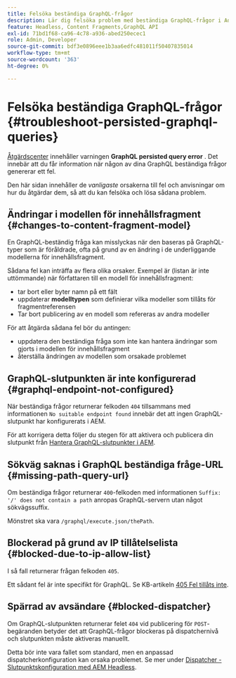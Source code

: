 ```yaml
---
title: Felsöka beständiga GraphQL-frågor
description: Lär dig felsöka problem med beständiga GraphQL-frågor i Adobe Experience Manager as a Cloud Service.
feature: Headless, Content Fragments,GraphQL API
exl-id: 71bd1f68-ca96-4c78-a936-abed250ecec1
role: Admin, Developer
source-git-commit: bdf3e0896eee1b3aa6edfc481011f50407835014
workflow-type: tm+mt
source-wordcount: '363'
ht-degree: 0%

---
```


# Felsöka beständiga GraphQL-frågor {#troubleshoot-persisted-graphql-queries}

[Åtgärdscenter](/help/operations/actions-center.md) innehåller varningen **GraphQL persisted query error** . Det innebär att du får information när någon av dina GraphQL beständiga frågor genererar ett fel.

Den här sidan innehåller de *vanligaste* orsakerna till fel och anvisningar om hur du åtgärdar dem, så att du kan felsöka och lösa sådana problem.

## Ändringar i modellen för innehållsfragment {#changes-to-content-fragment-model}

En GraphQL-beständig fråga kan misslyckas när den baseras på GraphQL-typer som är föråldrade, ofta på grund av en ändring i de underliggande modellerna för innehållsfragment.

Sådana fel kan inträffa av flera olika orsaker. Exempel är (listan är inte uttömmande) när författaren till en modell för innehållsfragment:

* tar bort eller byter namn på ett fält
* uppdaterar **modelltypen** som definierar vilka modeller som tillåts för fragmentreferensen
* Tar bort publicering av en modell som refereras av andra modeller

För att åtgärda sådana fel bör du antingen:

* uppdatera den beständiga fråga som inte kan hantera ändringar som gjorts i modellen för innehållsfragment
* återställa ändringen av modellen som orsakade problemet

## GraphQL-slutpunkten är inte konfigurerad {#graphql-endpoint-not-configured}

När beständiga frågor returnerar felkoden `404` tillsammans med informationen `No suitable endpoint found` innebär det att ingen GraphQL-slutpunkt har konfigurerats i AEM.

För att korrigera detta följer du stegen för att aktivera och publicera din slutpunkt från [Hantera GraphQL-slutpunkter i AEM](/help/headless/graphql-api/graphql-endpoint.md).

## Sökväg saknas i GraphQL beständiga fråge-URL {#missing-path-query-url}

Om beständiga frågor returnerar `400`-felkoden med informationen `Suffix: '/' does not contain a path` anropas GraphQL-servern utan något sökvägssuffix.

Mönstret ska vara `/graphql/execute.json/thePath`.

## Blockerad på grund av IP tillåtelselista {#blocked-due-to-ip-allow-list}

I så fall returnerar frågan felkoden `405`.

Ett sådant fel är inte specifikt för GraphQL. Se KB-artikeln [405 Fel tillåts inte](https://experienceleague.adobe.com/sv/docs/experience-cloud-kcs/kbarticles/ka-20824).

## Spärrad av avsändare {#blocked-dispatcher}

Om GraphQL-slutpunkten returnerar felet `404` vid publicering för `POST`-begäranden betyder det att GraphQL-frågor blockeras på dispatchernivå och slutpunkten måste aktiveras manuellt.

Detta bör inte vara fallet som standard, men en anpassad dispatcherkonfiguration kan orsaka problemet. Se mer under [Dispatcher - Slutpunktskonfiguration med AEM Headless](/help/headless/deployment/dispatcher.md).
